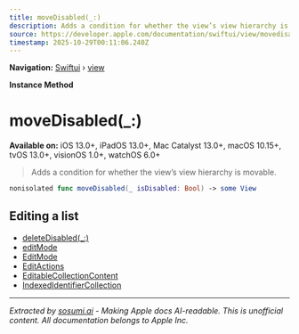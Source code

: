 ```yaml
---
title: moveDisabled(_:)
description: Adds a condition for whether the view’s view hierarchy is movable.
source: https://developer.apple.com/documentation/swiftui/view/movedisabled(_:)
timestamp: 2025-10-29T00:11:06.240Z
---
```


**Navigation:** [Swiftui](/documentation/swiftui) › [view](/documentation/swiftui/view)

**Instance Method**

# moveDisabled(_:)

**Available on:** iOS 13.0+, iPadOS 13.0+, Mac Catalyst 13.0+, macOS 10.15+, tvOS 13.0+, visionOS 1.0+, watchOS 6.0+

> Adds a condition for whether the view’s view hierarchy is movable.

```swift
nonisolated func moveDisabled(_ isDisabled: Bool) -> some View
```

## Editing a list

- [deleteDisabled(_:)](/documentation/swiftui/view/deletedisabled(_:))
- [editMode](/documentation/swiftui/environmentvalues/editmode)
- [EditMode](/documentation/swiftui/editmode)
- [EditActions](/documentation/swiftui/editactions)
- [EditableCollectionContent](/documentation/swiftui/editablecollectioncontent)
- [IndexedIdentifierCollection](/documentation/swiftui/indexedidentifiercollection)

---

*Extracted by [sosumi.ai](https://sosumi.ai) - Making Apple docs AI-readable.*
*This is unofficial content. All documentation belongs to Apple Inc.*
